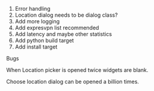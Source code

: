1. Error handling
2. Location dialog needs to be dialog class?
3. Add more logging
4. Add expresvpn list recommended
5. Add latency and maybe other statistics
6. Add python build target
7. Add install target


Bugs

When Location picker is opened twice widgets are blank.

Choose location dialog can be opened a billion times.